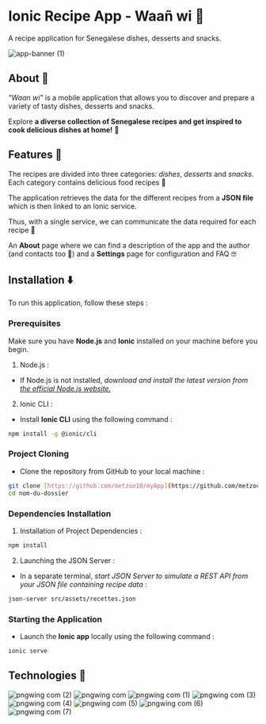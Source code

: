  # Ionic Recipe App - Waañ wi 🥞
 
A recipe application for Senegalese dishes, desserts and snacks.

![app-banner (1)](https://github.com/metzoo10/myApp/assets/129201720/c997e17e-df24-4017-ab06-03b6ea9c781e)



## About 🎯

*"Waan wi"* is a mobile application that allows you to discover and prepare a variety of tasty dishes, desserts and snacks.

Explore **a diverse collection of Senegalese recipes and get inspired to cook delicious dishes at home!** 🥗


## Features 📝

The recipes are divided into three categories: *dishes*, *desserts* and *snacks*. Each category contains delicious food recipes 🤤

The application retrieves the data for the different recipes from a **JSON file** which is then linked to an Ionic service.

Thus, with a single service, we can communicate the data required for each recipe 🥘

An **About** page where we can find a description of the app and the author (and contacts too 👀) and a **Settings** page for configuration and FAQ 🤓

## Installation ⬇️

To run this application, follow these steps :

### Prerequisites

Make sure you have **Node.js** and **Ionic** installed on your machine before you begin.

1. Node.js :

 - If Node.js is not installed, *download and install the latest version from [the official Node.js website.](https://nodejs.org/)*

2. Ionic CLI :

 - Install **Ionic CLI** using the following command :

```bash
npm install -g @ionic/cli
```


### Project Cloning

 - Clone the repository from GitHub to your local machine :

```bash
git clone [https://github.com/metzoo10/myApp](https://github.com/metzoo10/myApp.git)
cd nom-du-dossier
```


### Dependencies Installation

1. Installation of Project Dependencies :

```bash
npm install
```


2. Launching the JSON Server :

 - In a separate terminal, *start JSON Server to simulate a REST API from your JSON file containing recipe data* :

```bash
json-server src/assets/recettes.json
```


### Starting the Application

 - Launch the **Ionic app** locally using the following command :

```bash
ionic serve
```


## Technologies 🚀

![pngwing com (2)](https://github.com/metzoo10/myApp/assets/129201720/2fdc3dd0-e95b-41ac-a147-019b3ba78170)
![pngwing com](https://github.com/metzoo10/myApp/assets/129201720/73fc3ae2-ac21-42ec-b897-e7783368f9f0)
![pngwing com (1)](https://github.com/metzoo10/myApp/assets/129201720/9017ea48-d80b-401b-822c-156341762ca7)
![pngwing com (3)](https://github.com/metzoo10/myApp/assets/129201720/5c5736d6-12d3-4316-86c6-ac94a9c1bd4d)
![pngwing com (4)](https://github.com/metzoo10/myApp/assets/129201720/d50d8985-e7d2-413e-b976-248c58a59f6a)
![pngwing com (5)](https://github.com/metzoo10/myApp/assets/129201720/95552b4d-4a8c-432e-b115-2a98b51a8441)
![pngwing com (6)](https://github.com/metzoo10/myApp/assets/129201720/775a1fce-bbc2-4040-a315-e89fd263cbd4)
![pngwing com (7)](https://github.com/metzoo10/myApp/assets/129201720/c70c8318-f60f-4274-89da-55d3b99dde0e)

